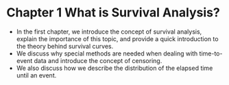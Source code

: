 # Chapter 1 What is Survival Analysis?

* In the first chapter, we introduce the concept of survival analysis, explain the importance of this topic, and provide a quick introduction to the theory behind survival curves. 
* We discuss why special methods are needed when dealing with time-to-event data and introduce the concept of censoring. 
* We also discuss how we describe the distribution of the elapsed time until an event.
